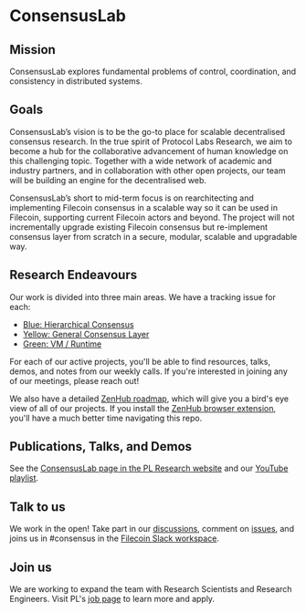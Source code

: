 
# ConsensusLab

## Mission

ConsensusLab explores fundamental problems of control, coordination, and consistency in distributed systems.

## Goals

ConsensusLab’s vision is to be the go-to place for scalable decentralised consensus research. In the true spirit of Protocol Labs Research, we aim to become a hub for the collaborative advancement of human knowledge on this challenging topic. Together with a wide network of academic and industry partners, and in collaboration with other open projects, our team will be building an engine for the decentralised web.

ConsensusLab’s short to mid-term focus is on rearchitecting and implementing Filecoin consensus in a scalable way so it can be used in Filecoin, supporting current Filecoin actors and beyond. The project will not incrementally upgrade existing Filecoin consensus but re-implement consensus layer from scratch in a secure, modular, scalable and upgradable way.

## Research Endeavours

Our work is divided into three main areas. We have a tracking issue for each:
* [Blue: Hierarchical Consensus](https://github.com/protocol/ConsensusLab/issues/3)
* [Yellow: General Consensus Layer](https://github.com/protocol/ConsensusLab/issues/2)
* [Green: VM / Runtime](https://github.com/protocol/ConsensusLab/issues/1)

For each of our active projects, you'll be able to find resources, talks, demos, and notes from our weekly calls. If you're interested in joining any of our meetings, please reach out!

We also have a detailed [ZenHub roadmap](https://app.zenhub.com/workspaces/consensuslab-60f84a7fa2395a0011e4134c/roadmap?invite=true), which will give you a bird's eye view of all of our projects. If you install the [ZenHub browser extension](https://www.zenhub.com/extension), you'll have a much better time navigating this repo.

## Publications, Talks, and Demos

See the [ConsensusLab page in the PL Research website](https://research.protocol.ai/groups/consensuslab/) and our [YouTube playlist](https://www.youtube.com/playlist?list=PLhuBigpl7lqtqT8HLuk0mLVeG76Koa9St).

## Talk to us

We work in the open! Take part in our [discussions](https://github.com/protocol/ConsensusLab/discussions), comment on [issues](https://github.com/protocol/ConsensusLab/issues), and joins us in #consensus in the [Filecoin Slack workspace](https://filecoin.io/slack).

## Join us

We are working to expand the team with Research Scientists and Research Engineers. Visit PL's [job page](https://protocol.ai/join/) to learn more and apply.
